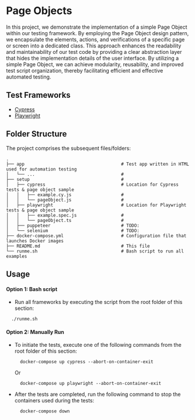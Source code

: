 # Page Objects

In this project, we demonstrate the implementation of a simple Page Object within our testing framework. By employing the Page Object design pattern, we encapsulate the elements, actions, and verifications of a specific page or screen into a dedicated class. This approach enhances the readability and maintainability of our test code by providing a clear abstraction layer that hides the implementation details of the user interface. By utilizing a simple Page Object, we can achieve modularity, reusability, and improved test script organization, thereby facilitating efficient and effective automated testing.

## Test Frameworks

- [Cypress](https://www.cypress.io/)
- [Playwright](https://playwright.dev/)
## Folder Structure

The project comprises the subsequent files/folders:

```
.
├── app                                     # Test app written in HTML used for automation testing
│   └── ...                                 #
├── setup                                   #
│   ├── cypress                             # Location for Cypress tests & page object sample
│   │   ├── example.cy.js                   #
│   │   └── pageObject.js                   #
│   ├── playwright                          # Location for Playwright tests & page object sample
│   │   ├── example.spec.js                 #
│   │   └── pageObject.ts                   #
│   ├── puppeteer                           # TODO:
│   └── selenium                            # TODO:
├── docker-compose.yml                      # Configuration file that launches Docker images
├── README.md                               # This file
└── runme.sh                                # Bash script to run all examples
```

## Usage

#### Option 1: Bash script
  - Run all frameworks by executing the script from the root folder of this section:
  ```
    ./runme.sh
  ```

#### Option 2: Manually Run
- To initiate the tests, execute one of the following commands from the root folder of this section:
    ```
      docker-compose up cypress --abort-on-container-exit
    ```
    Or
    ```
      docker-compose up playwright --abort-on-container-exit
    ```
- After the tests are completed, run the following command to stop the containers used during the tests:
    ```
      docker-compose down
    ```